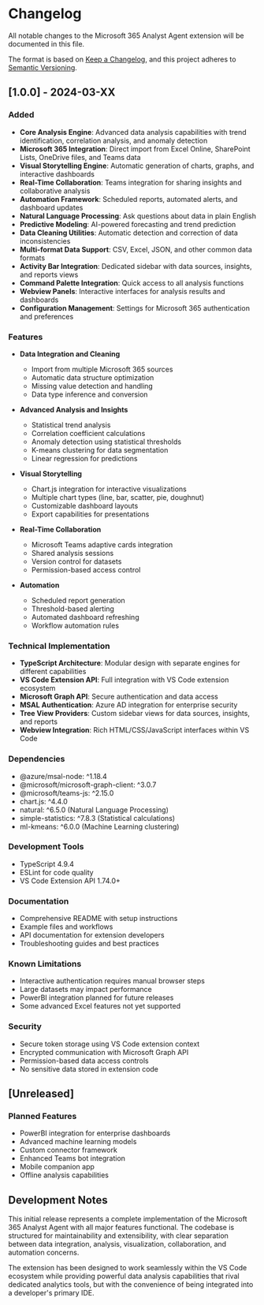 # Changelog

All notable changes to the Microsoft 365 Analyst Agent extension will be documented in this file.

The format is based on [Keep a Changelog](https://keepachangelog.com/en/1.0.0/),
and this project adheres to [Semantic Versioning](https://semver.org/spec/v2.0.0.html).

## [1.0.0] - 2024-03-XX

### Added
- **Core Analysis Engine**: Advanced data analysis capabilities with trend identification, correlation analysis, and anomaly detection
- **Microsoft 365 Integration**: Direct import from Excel Online, SharePoint Lists, OneDrive files, and Teams data
- **Visual Storytelling Engine**: Automatic generation of charts, graphs, and interactive dashboards
- **Real-Time Collaboration**: Teams integration for sharing insights and collaborative analysis
- **Automation Framework**: Scheduled reports, automated alerts, and dashboard updates
- **Natural Language Processing**: Ask questions about data in plain English
- **Predictive Modeling**: AI-powered forecasting and trend prediction
- **Data Cleaning Utilities**: Automatic detection and correction of data inconsistencies
- **Multi-format Data Support**: CSV, Excel, JSON, and other common data formats
- **Activity Bar Integration**: Dedicated sidebar with data sources, insights, and reports views
- **Command Palette Integration**: Quick access to all analysis functions
- **Webview Panels**: Interactive interfaces for analysis results and dashboards
- **Configuration Management**: Settings for Microsoft 365 authentication and preferences

### Features
- **Data Integration and Cleaning**
  - Import from multiple Microsoft 365 sources
  - Automatic data structure optimization
  - Missing value detection and handling
  - Data type inference and conversion

- **Advanced Analysis and Insights**
  - Statistical trend analysis
  - Correlation coefficient calculations
  - Anomaly detection using statistical thresholds
  - K-means clustering for data segmentation
  - Linear regression for predictions

- **Visual Storytelling**
  - Chart.js integration for interactive visualizations
  - Multiple chart types (line, bar, scatter, pie, doughnut)
  - Customizable dashboard layouts
  - Export capabilities for presentations

- **Real-Time Collaboration**
  - Microsoft Teams adaptive cards integration
  - Shared analysis sessions
  - Version control for datasets
  - Permission-based access control

- **Automation**
  - Scheduled report generation
  - Threshold-based alerting
  - Automated dashboard refreshing
  - Workflow automation rules

### Technical Implementation
- **TypeScript Architecture**: Modular design with separate engines for different capabilities
- **VS Code Extension API**: Full integration with VS Code extension ecosystem
- **Microsoft Graph API**: Secure authentication and data access
- **MSAL Authentication**: Azure AD integration for enterprise security
- **Tree View Providers**: Custom sidebar views for data sources, insights, and reports
- **Webview Integration**: Rich HTML/CSS/JavaScript interfaces within VS Code

### Dependencies
- @azure/msal-node: ^1.18.4
- @microsoft/microsoft-graph-client: ^3.0.7
- @microsoft/teams-js: ^2.15.0
- chart.js: ^4.4.0
- natural: ^6.5.0 (Natural Language Processing)
- simple-statistics: ^7.8.3 (Statistical calculations)
- ml-kmeans: ^6.0.0 (Machine Learning clustering)

### Development Tools
- TypeScript 4.9.4
- ESLint for code quality
- VS Code Extension API 1.74.0+

### Documentation
- Comprehensive README with setup instructions
- Example files and workflows
- API documentation for extension developers
- Troubleshooting guides and best practices

### Known Limitations
- Interactive authentication requires manual browser steps
- Large datasets may impact performance
- PowerBI integration planned for future releases
- Some advanced Excel features not yet supported

### Security
- Secure token storage using VS Code extension context
- Encrypted communication with Microsoft Graph API
- Permission-based data access controls
- No sensitive data stored in extension code

## [Unreleased]

### Planned Features
- PowerBI integration for enterprise dashboards
- Advanced machine learning models
- Custom connector framework
- Enhanced Teams bot integration
- Mobile companion app
- Offline analysis capabilities

## Development Notes

This initial release represents a complete implementation of the Microsoft 365 Analyst Agent with all major features functional. The codebase is structured for maintainability and extensibility, with clear separation between data integration, analysis, visualization, collaboration, and automation concerns.

The extension has been designed to work seamlessly within the VS Code ecosystem while providing powerful data analysis capabilities that rival dedicated analytics tools, but with the convenience of being integrated into a developer's primary IDE.